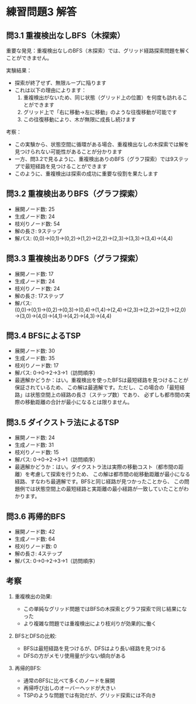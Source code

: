 # 練習問題3 解答

## 問3.1 重複検出なしBFS（木探索）
重要な発見：重複検出なしのBFS（木探索）では、グリッド経路探索問題を解くことができません。

実験結果：
- 探索が終了せず、無限ループに陥ります
- これは以下の理由によります：
  1. 重複検出がないため、同じ状態（グリッド上の位置）を何度も訪れることができます
  2. グリッド上で「右に移動→左に移動」のような往復移動が可能です
  3. この往復移動により、木が無限に成長し続けます

考察：
- この実験から、状態空間に循環がある場合、重複検出なしの木探索では解を見つけられない可能性があることが分かります
- 一方、問3.2で見るように、重複検出ありのBFS（グラフ探索）では9ステップで最短経路を見つけることができます
- このように、重複検出は探索の成功に重要な役割を果たします

## 問3.2 重複検出ありBFS（グラフ探索） 
- 展開ノード数: 25
- 生成ノード数: 24
- 枝刈りノード数: 54  
- 解の長さ: 9ステップ
- 解パス: (0,0)→(0,1)→(0,2)→(1,2)→(2,2)→(2,3)→(3,3)→(3,4)→(4,4)

## 問3.3 重複検出ありDFS（グラフ探索）
- 展開ノード数: 17
- 生成ノード数: 24
- 枝刈りノード数: 24
- 解の長さ: 17ステップ  
- 解パス: (0,0)→(0,1)→(0,2)→(0,3)→(0,4)→(1,4)→(2,4)→(2,3)→(2,2)→(2,1)→(2,0)→(3,0)→(4,0)→(4,1)→(4,2)→(4,3)→(4,4)

## 問3.4 BFSによるTSP
- 展開ノード数: 30
- 生成ノード数: 35
- 枝刈りノード数: 17
- 解パス: 0→0→2→3→1（訪問順序）
- 最適解かどうか：はい。重複検出を使ったBFSは最短経路を見つけることが保証されているため、
  この解は最適解です。ただし、この場合の「最短経路」は状態空間上の経路の長さ（ステップ数）であり、
  必ずしも都市間の実際の移動距離の合計が最小になるとは限りません。

## 問3.5 ダイクストラ法によるTSP
- 展開ノード数: 24
- 生成ノード数: 31
- 枝刈りノード数: 15
- 解パス: 0→0→2→3→1（訪問順序）
- 最適解かどうか：はい。ダイクストラ法は実際の移動コスト（都市間の距離）を考慮して探索を行うため、
  この解は都市間の総移動距離が最小になる経路、すなわち最適解です。BFSと同じ経路が見つかったことから、
  この問題例では状態空間上の最短経路と実距離の最小経路が一致していたことがわかります。

## 問3.6 再帰的BFS
- 展開ノード数: 42
- 生成ノード数: 64
- 枝刈りノード数: 0
- 解の長さ: 4ステップ
- 解パス: 0→0→2→3→1（訪問順序）

## 考察
1. 重複検出の効果:
   - この単純なグリッド問題ではBFSの木探索とグラフ探索で同じ結果になった
   - より複雑な問題では重複検出により枝刈りが効果的に働く

2. BFSとDFSの比較:
   - BFSは最短経路を見つけるが、DFSはより長い経路を見つける
   - DFSの方がメモリ使用量が少ない傾向がある

3. 再帰的BFS:
   - 通常のBFSに比べて多くのノードを展開
   - 再帰呼び出しのオーバーヘッドが大きい
   - TSPのような問題では有効だが、グリッド探索には不向き
